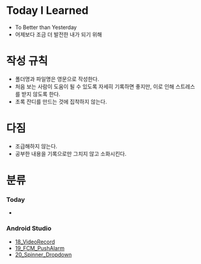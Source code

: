 # Today I Learned
* To Better than Yesterday
* 어제보다 조금 더 발전한 내가 되기 위해

# 작성 규칙
* 폴더명과 파일명은 영문으로 작성한다.
* 처음 보는 사람이 도움이 될 수 있도록 자세히 기록하면 좋지만, 이로 인해 스트레스를 받지 않도록 한다.
* 초록 잔디를 만드는 것에 집착하지 않는다.

# 다짐
* 조급해하지 않는다.
* 공부한 내용을 기록으로만 그치지 않고 소화시킨다.

# 분류
### Today
* 
###  Android Studio
* [18_VideoRecord](https://github.com/Mistive/TIL/blob/master/AndroidStudio/18_VideoRecord.md)
* [19_FCM_PushAlarm](https://github.com/Mistive/TIL/blob/master/AndroidStudio/19_FCM_PushAlarm.md)
* [20_Spinner_Dropdown](https://github.com/Mistive/TIL/blob/master/AndroidStudio/20_Spinner_Dropdown.md)
